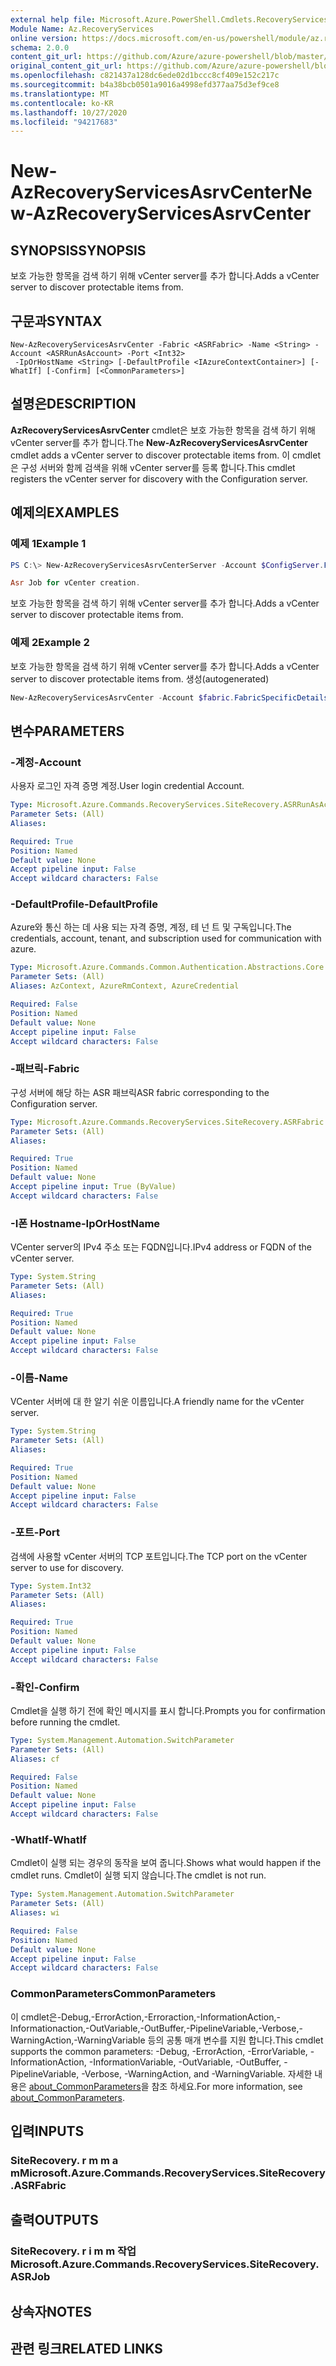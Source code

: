 ```yaml
---
external help file: Microsoft.Azure.PowerShell.Cmdlets.RecoveryServices.SiteRecovery.dll-Help.xml
Module Name: Az.RecoveryServices
online version: https://docs.microsoft.com/en-us/powershell/module/az.recoveryservices/new-azrecoveryservicesasrvcenter
schema: 2.0.0
content_git_url: https://github.com/Azure/azure-powershell/blob/master/src/RecoveryServices/RecoveryServices/help/New-AzRecoveryServicesAsrvCenter.md
original_content_git_url: https://github.com/Azure/azure-powershell/blob/master/src/RecoveryServices/RecoveryServices/help/New-AzRecoveryServicesAsrvCenter.md
ms.openlocfilehash: c821437a128dc6ede02d1bccc8cf409e152c217c
ms.sourcegitcommit: b4a38bcb0501a9016a4998efd377aa75d3ef9ce8
ms.translationtype: MT
ms.contentlocale: ko-KR
ms.lasthandoff: 10/27/2020
ms.locfileid: "94217683"
---
```

# <span data-ttu-id="872d0-101">New-AzRecoveryServicesAsrvCenter</span><span class="sxs-lookup"><span data-stu-id="872d0-101">New-AzRecoveryServicesAsrvCenter</span></span>

## <span data-ttu-id="872d0-102">SYNOPSIS</span><span class="sxs-lookup"><span data-stu-id="872d0-102">SYNOPSIS</span></span>
<span data-ttu-id="872d0-103">보호 가능한 항목을 검색 하기 위해 vCenter server를 추가 합니다.</span><span class="sxs-lookup"><span data-stu-id="872d0-103">Adds a vCenter server to discover protectable items from.</span></span>

## <span data-ttu-id="872d0-104">구문과</span><span class="sxs-lookup"><span data-stu-id="872d0-104">SYNTAX</span></span>

```
New-AzRecoveryServicesAsrvCenter -Fabric <ASRFabric> -Name <String> -Account <ASRRunAsAccount> -Port <Int32>
 -IpOrHostName <String> [-DefaultProfile <IAzureContextContainer>] [-WhatIf] [-Confirm] [<CommonParameters>]
```

## <span data-ttu-id="872d0-105">설명은</span><span class="sxs-lookup"><span data-stu-id="872d0-105">DESCRIPTION</span></span>
<span data-ttu-id="872d0-106">**AzRecoveryServicesAsrvCenter** cmdlet은 보호 가능한 항목을 검색 하기 위해 vCenter server를 추가 합니다.</span><span class="sxs-lookup"><span data-stu-id="872d0-106">The **New-AzRecoveryServicesAsrvCenter** cmdlet adds a vCenter server to discover protectable items from.</span></span> <span data-ttu-id="872d0-107">이 cmdlet은 구성 서버와 함께 검색을 위해 vCenter server를 등록 합니다.</span><span class="sxs-lookup"><span data-stu-id="872d0-107">This cmdlet registers the vCenter server for discovery with the Configuration server.</span></span>

## <span data-ttu-id="872d0-108">예제의</span><span class="sxs-lookup"><span data-stu-id="872d0-108">EXAMPLES</span></span>

### <span data-ttu-id="872d0-109">예제 1</span><span class="sxs-lookup"><span data-stu-id="872d0-109">Example 1</span></span>
```powershell
PS C:\> New-AzRecoveryServicesAsrvCenterServer -Account $ConfigServer.FabricSpecificDetails.RunAsAccounts[1] -Fabric $ConfigServer -Name InmTest59 -Port 443 -Server 10.150.209.6

Asr Job for vCenter creation.
```

<span data-ttu-id="872d0-110">보호 가능한 항목을 검색 하기 위해 vCenter server를 추가 합니다.</span><span class="sxs-lookup"><span data-stu-id="872d0-110">Adds a vCenter server to discover protectable items from.</span></span>

### <span data-ttu-id="872d0-111">예제 2</span><span class="sxs-lookup"><span data-stu-id="872d0-111">Example 2</span></span>

<span data-ttu-id="872d0-112">보호 가능한 항목을 검색 하기 위해 vCenter server를 추가 합니다.</span><span class="sxs-lookup"><span data-stu-id="872d0-112">Adds a vCenter server to discover protectable items from.</span></span> <span data-ttu-id="872d0-113">생성</span><span class="sxs-lookup"><span data-stu-id="872d0-113">(autogenerated)</span></span>

```powershell <!-- Aladdin Generated Example --> 
New-AzRecoveryServicesAsrvCenter -Account $fabric.FabricSpecificDetails.RunAsAccounts[0] -Fabric $Fabric -IpOrHostName <String> -Name 'V2VM' -Port <Int32>
```

## <span data-ttu-id="872d0-114">변수</span><span class="sxs-lookup"><span data-stu-id="872d0-114">PARAMETERS</span></span>

### <span data-ttu-id="872d0-115">-계정</span><span class="sxs-lookup"><span data-stu-id="872d0-115">-Account</span></span>
<span data-ttu-id="872d0-116">사용자 로그인 자격 증명 계정.</span><span class="sxs-lookup"><span data-stu-id="872d0-116">User login credential Account.</span></span>

```yaml
Type: Microsoft.Azure.Commands.RecoveryServices.SiteRecovery.ASRRunAsAccount
Parameter Sets: (All)
Aliases:

Required: True
Position: Named
Default value: None
Accept pipeline input: False
Accept wildcard characters: False
```

### <span data-ttu-id="872d0-117">-DefaultProfile</span><span class="sxs-lookup"><span data-stu-id="872d0-117">-DefaultProfile</span></span>
<span data-ttu-id="872d0-118">Azure와 통신 하는 데 사용 되는 자격 증명, 계정, 테 넌 트 및 구독입니다.</span><span class="sxs-lookup"><span data-stu-id="872d0-118">The credentials, account, tenant, and subscription used for communication with azure.</span></span>

```yaml
Type: Microsoft.Azure.Commands.Common.Authentication.Abstractions.Core.IAzureContextContainer
Parameter Sets: (All)
Aliases: AzContext, AzureRmContext, AzureCredential

Required: False
Position: Named
Default value: None
Accept pipeline input: False
Accept wildcard characters: False
```

### <span data-ttu-id="872d0-119">-패브릭</span><span class="sxs-lookup"><span data-stu-id="872d0-119">-Fabric</span></span>
<span data-ttu-id="872d0-120">구성 서버에 해당 하는 ASR 패브릭</span><span class="sxs-lookup"><span data-stu-id="872d0-120">ASR fabric corresponding to the Configuration server.</span></span>

```yaml
Type: Microsoft.Azure.Commands.RecoveryServices.SiteRecovery.ASRFabric
Parameter Sets: (All)
Aliases:

Required: True
Position: Named
Default value: None
Accept pipeline input: True (ByValue)
Accept wildcard characters: False
```

### <span data-ttu-id="872d0-121">-I폰 Hostname</span><span class="sxs-lookup"><span data-stu-id="872d0-121">-IpOrHostName</span></span>
<span data-ttu-id="872d0-122">VCenter server의 IPv4 주소 또는 FQDN입니다.</span><span class="sxs-lookup"><span data-stu-id="872d0-122">IPv4 address or FQDN of the vCenter server.</span></span>

```yaml
Type: System.String
Parameter Sets: (All)
Aliases:

Required: True
Position: Named
Default value: None
Accept pipeline input: False
Accept wildcard characters: False
```

### <span data-ttu-id="872d0-123">-이름</span><span class="sxs-lookup"><span data-stu-id="872d0-123">-Name</span></span>
<span data-ttu-id="872d0-124">VCenter 서버에 대 한 알기 쉬운 이름입니다.</span><span class="sxs-lookup"><span data-stu-id="872d0-124">A friendly name for the vCenter server.</span></span>

```yaml
Type: System.String
Parameter Sets: (All)
Aliases:

Required: True
Position: Named
Default value: None
Accept pipeline input: False
Accept wildcard characters: False
```

### <span data-ttu-id="872d0-125">-포트</span><span class="sxs-lookup"><span data-stu-id="872d0-125">-Port</span></span>
<span data-ttu-id="872d0-126">검색에 사용할 vCenter 서버의 TCP 포트입니다.</span><span class="sxs-lookup"><span data-stu-id="872d0-126">The TCP port on the vCenter server to use for discovery.</span></span>

```yaml
Type: System.Int32
Parameter Sets: (All)
Aliases:

Required: True
Position: Named
Default value: None
Accept pipeline input: False
Accept wildcard characters: False
```

### <span data-ttu-id="872d0-127">-확인</span><span class="sxs-lookup"><span data-stu-id="872d0-127">-Confirm</span></span>
<span data-ttu-id="872d0-128">Cmdlet을 실행 하기 전에 확인 메시지를 표시 합니다.</span><span class="sxs-lookup"><span data-stu-id="872d0-128">Prompts you for confirmation before running the cmdlet.</span></span>

```yaml
Type: System.Management.Automation.SwitchParameter
Parameter Sets: (All)
Aliases: cf

Required: False
Position: Named
Default value: None
Accept pipeline input: False
Accept wildcard characters: False
```

### <span data-ttu-id="872d0-129">-WhatIf</span><span class="sxs-lookup"><span data-stu-id="872d0-129">-WhatIf</span></span>
<span data-ttu-id="872d0-130">Cmdlet이 실행 되는 경우의 동작을 보여 줍니다.</span><span class="sxs-lookup"><span data-stu-id="872d0-130">Shows what would happen if the cmdlet runs.</span></span>
<span data-ttu-id="872d0-131">Cmdlet이 실행 되지 않습니다.</span><span class="sxs-lookup"><span data-stu-id="872d0-131">The cmdlet is not run.</span></span>

```yaml
Type: System.Management.Automation.SwitchParameter
Parameter Sets: (All)
Aliases: wi

Required: False
Position: Named
Default value: None
Accept pipeline input: False
Accept wildcard characters: False
```

### <span data-ttu-id="872d0-132">CommonParameters</span><span class="sxs-lookup"><span data-stu-id="872d0-132">CommonParameters</span></span>
<span data-ttu-id="872d0-133">이 cmdlet은-Debug,-ErrorAction,-Erroraction,-InformationAction,-Informationaction,-OutVariable,-OutBuffer,-PipelineVariable,-Verbose,-WarningAction,-WarningVariable 등의 공통 매개 변수를 지원 합니다.</span><span class="sxs-lookup"><span data-stu-id="872d0-133">This cmdlet supports the common parameters: -Debug, -ErrorAction, -ErrorVariable, -InformationAction, -InformationVariable, -OutVariable, -OutBuffer, -PipelineVariable, -Verbose, -WarningAction, and -WarningVariable.</span></span> <span data-ttu-id="872d0-134">자세한 내용은 [about_CommonParameters](http://go.microsoft.com/fwlink/?LinkID=113216)을 참조 하세요.</span><span class="sxs-lookup"><span data-stu-id="872d0-134">For more information, see [about_CommonParameters](http://go.microsoft.com/fwlink/?LinkID=113216).</span></span>

## <span data-ttu-id="872d0-135">입력</span><span class="sxs-lookup"><span data-stu-id="872d0-135">INPUTS</span></span>

### <span data-ttu-id="872d0-136">SiteRecovery. r m m a m</span><span class="sxs-lookup"><span data-stu-id="872d0-136">Microsoft.Azure.Commands.RecoveryServices.SiteRecovery.ASRFabric</span></span>

## <span data-ttu-id="872d0-137">출력</span><span class="sxs-lookup"><span data-stu-id="872d0-137">OUTPUTS</span></span>

### <span data-ttu-id="872d0-138">SiteRecovery. r i m m 작업</span><span class="sxs-lookup"><span data-stu-id="872d0-138">Microsoft.Azure.Commands.RecoveryServices.SiteRecovery.ASRJob</span></span>

## <span data-ttu-id="872d0-139">상속자</span><span class="sxs-lookup"><span data-stu-id="872d0-139">NOTES</span></span>

## <span data-ttu-id="872d0-140">관련 링크</span><span class="sxs-lookup"><span data-stu-id="872d0-140">RELATED LINKS</span></span>
